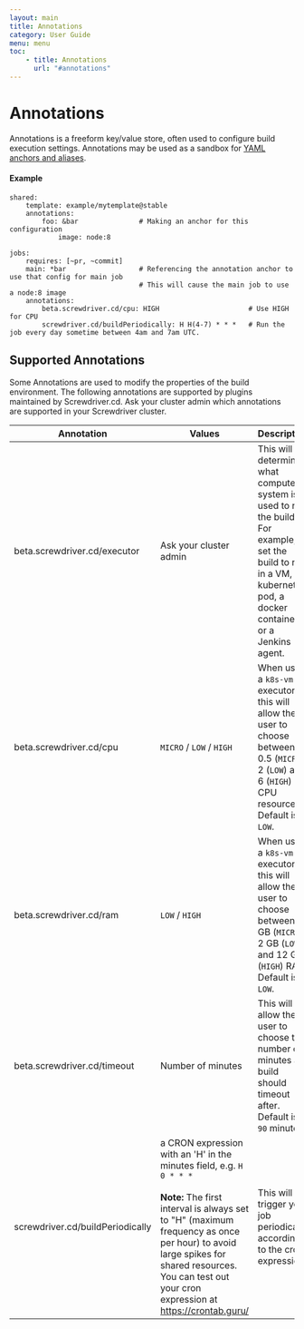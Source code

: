 ```yaml
---
layout: main
title: Annotations
category: User Guide
menu: menu
toc:
    - title: Annotations
      url: "#annotations"
---
```

# Annotations
Annotations is a freeform key/value store, often used to configure build execution settings. Annotations may be used as a sandbox for [YAML anchors and aliases](http://blog.daemonl.com/2016/02/yaml.html).

#### Example
```
shared:
    template: example/mytemplate@stable
    annotations:
        foo: &bar               # Making an anchor for this configuration
            image: node:8

jobs:
    requires: [~pr, ~commit]
    main: *bar                  # Referencing the annotation anchor to use that config for main job
                                # This will cause the main job to use a node:8 image
    annotations:
        beta.screwdriver.cd/cpu: HIGH                      # Use HIGH for CPU
        screwdriver.cd/buildPeriodically: H H(4-7) * * *   # Run the job every day sometime between 4am and 7am UTC.
```

## Supported Annotations
Some Annotations are used to modify the properties of the build environment. The following annotations are supported by plugins maintained by Screwdriver.cd. Ask your cluster admin which annotations are supported in your Screwdriver cluster.

| Annotation | Values | Description |
|------------|--------|-------------|
| beta.screwdriver.cd/executor | Ask your cluster admin | This will determine what compute system is used to run the build. For example, set the build to run in a VM, a kubernetes pod, a docker container, or a Jenkins agent. |
| beta.screwdriver.cd/cpu | `MICRO` / `LOW` / `HIGH` | When using a `k8s-vm` executor, this will allow the user to choose between 0.5 (`MICRO`), 2 (`LOW`) and 6 (`HIGH`) CPU resources. Default is `LOW`. |
| beta.screwdriver.cd/ram | `LOW` / `HIGH` | When using a `k8s-vm` executor, this will allow the user to choose between 1 GB (`MICRO`), 2 GB (`LOW`) and 12 GB (`HIGH`) RAM. Default is `LOW`. |
| beta.screwdriver.cd/timeout | Number of minutes | This will allow the user to choose the number of minutes a build should timeout after. Default is `90` minutes. |
| screwdriver.cd/buildPeriodically | a CRON expression with an 'H' in the minutes field, e.g. `H 0 * * *` <br><br>**Note:** The first interval is always set to "H" (maximum frequency as once per hour) to avoid large spikes for shared resources. You can test out your cron expression at https://crontab.guru/ | This will trigger your job periodically according to the cron expression. |
